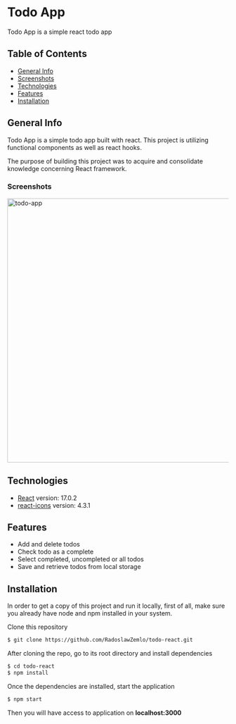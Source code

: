 # Todo App

Todo App is a simple react todo app

## Table of Contents

- [General Info](#general-info)
- [Screenshots](#screenshots)
- [Technologies](#technologies)
- [Features](#features)
- [Installation](#installation)

## General Info

Todo App is a simple todo app built with react. This project is utilizing functional components as well as react hooks.

The purpose of building this project was to acquire and consolidate knowledge concerning React framework.

### Screenshots

<img width="600" alt="todo-app" src="https://user-images.githubusercontent.com/95445412/151232171-e4dcbc9f-7b3b-408a-86e3-27f7c3897dcf.png">

## Technologies

- [React](https://reactjs.org/) version: 17.0.2
- [react-icons](https://react-icons.github.io/react-icons/) version: 4.3.1

## Features

- Add and delete todos
- Check todo as a complete
- Select completed, uncompleted or all todos
- Save and retrieve todos from local storage

## Installation

In order to get a copy of this project and run it locally, first of all, make sure you already have node and npm installed in your system.

Clone this repository

```bash
$ git clone https://github.com/RadoslawZemlo/todo-react.git
```

After cloning the repo, go to its root directory and install dependencies

```bash
$ cd todo-react
$ npm install
```

Once the dependencies are installed, start the application

```bash
$ npm start
```

Then you will have access to application on **localhost:3000**

